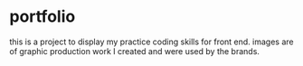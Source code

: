 # portfolio
this is a project to display my practice coding skills for front end.
images are of graphic production work I created and were used by the brands.

